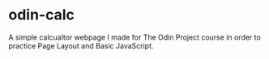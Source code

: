 # odin-calc

A simple calcualtor webpage I made for The Odin Project course in order to practice Page Layout and Basic JavaScript.
